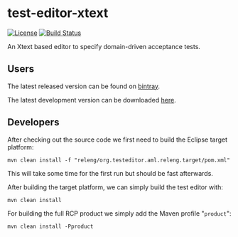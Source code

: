 test-editor-xtext
=================

[![License](http://img.shields.io/badge/license-EPL-blue.svg?style=flat)](https://www.eclipse.org/legal/epl-v10.html)
[![Build Status](https://travis-ci.org/test-editor/test-editor-xtext.svg?branch=develop)](https://travis-ci.org/test-editor/test-editor-xtext)

An Xtext based editor to specify domain-driven acceptance tests.

## Users

The latest released version can be found on [bintray](https://bintray.com/test-editor/test-editor/testeditor-app).

The latest development version can be downloaded [here](https://ci.testeditor.org/job/Test-Editor-AML-Product/lastSuccessfulBuild/artifact/rcp/org.testeditor.aml.rcp.product/target/products/).

## Developers

After checking out the source code we first need to build the Eclipse target platform:

    mvn clean install -f "releng/org.testeditor.aml.releng.target/pom.xml" 
    
This will take some time for the first run but should be fast afterwards.

After building the target platform, we can simply build the test editor with:

    mvn clean install

For building the full RCP product we simply add the Maven profile "`product`":

    mvn clean install -Pproduct
